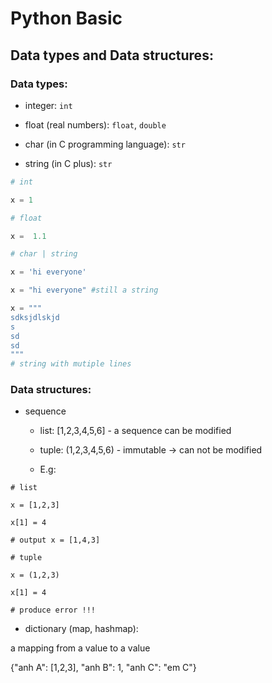 # Python Basic 

## Data types and Data structures:

### Data types:

* integer: `int`

* float (real numbers): `float`, `double`

* char (in C programming language): `str`

* string (in C plus): `str`

```python
# int

x = 1

# float 

x =  1.1

# char | string

x = 'hi everyone'

x = "hi everyone" #still a string

x = """
sdksjdlskjd
s
sd
sd
"""
# string with mutiple lines

``` 

### Data structures:

* sequence
	
	* list: [1,2,3,4,5,6] - a sequence can be modified

	* tuple: (1,2,3,4,5,6) - immutable -> can not be modified

	* E.g:

```
# list

x = [1,2,3]

x[1] = 4

# output x = [1,4,3]

# tuple

x = (1,2,3)

x[1] = 4 

# produce error !!!
```

* dictionary (map, hashmap):
 
a mapping from a value to a value

{"anh A": [1,2,3], "anh B": 1, "anh C": "em C"}
